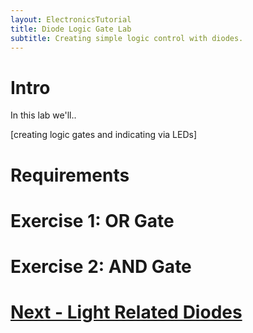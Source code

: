 ```yaml
---
layout: ElectronicsTutorial
title: Diode Logic Gate Lab
subtitle: Creating simple logic control with diodes.
---
```


# Intro

In this lab we'll..

[creating logic gates and indicating via LEDs]

# Requirements

# Exercise 1: OR Gate

# Exercise 2: AND Gate


# [Next - Light Related Diodes](../Light_Related_Diodes)